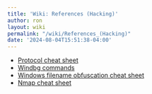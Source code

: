 ```yaml
---
title: 'Wiki: References (Hacking)'
author: ron
layout: wiki
permalink: "/wiki/References_(Hacking)"
date: '2024-08-04T15:51:38-04:00'
---
```


-   [Protocol cheat sheet](http://www.sans.org/resources/tcpip.pdf?ref=3871)
-   [Windbg commands](http://windbg.info/doc/1-common-cmds.html)
-   [Windows filename obfuscation cheat sheet](http://pauldotcom.com/WindowsFileObfuscation%20Techniques.pdf)
-   [Nmap cheat sheet](http://sbdtools.googlecode.com/files/Nmap5%20cheatsheet%20eng%20v1.pdf)
